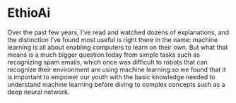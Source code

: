 # EthioAi
Over the past few years, I’ve read and watched dozens of explanations, and the distinction I’ve found most useful is right there in the name: machine learning is all about enabling computers to learn on their own. But what that means is a much bigger question.today from simple tasks such as recognizing spam emails, which once was difficult to robots that can recognize their environment are using machine learning.so we found that it is important to empower our youth with the basic knowledge needed to understand machine learning before diving to complex concepts such as a deep neural network.
